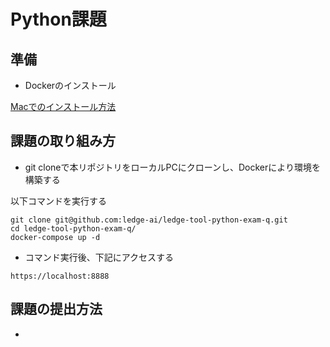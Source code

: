 # Python課題

## 準備

- Dockerのインストール

[Macでのインストール方法](https://docs.docker.com/docker-for-mac/install/)


## 課題の取り組み方

- git cloneで本リポジトリをローカルPCにクローンし、Dockerにより環境を構築する

以下コマンドを実行する

```
git clone git@github.com:ledge-ai/ledge-tool-python-exam-q.git
cd ledge-tool-python-exam-q/
docker-compose up -d
```


- コマンド実行後、下記にアクセスする

```
https://localhost:8888
```


## 課題の提出方法

- 